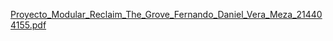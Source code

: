 [Proyecto_Modular_Reclaim_The_Grove_Fernando_Daniel_Vera_Meza_214404155.pdf](https://github.com/user-attachments/files/21147853/Proyecto_Modular_Reclaim_The_Grove_Fernando_Daniel_Vera_Meza_214404155.pdf)
